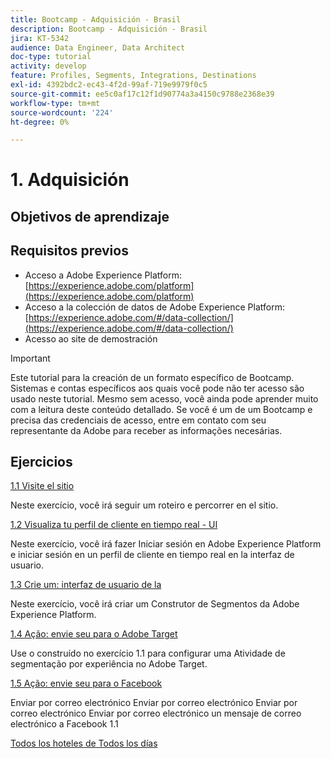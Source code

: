 ```yaml
---
title: Bootcamp - Adquisición - Brasil
description: Bootcamp - Adquisición - Brasil
jira: KT-5342
audience: Data Engineer, Data Architect
doc-type: tutorial
activity: develop
feature: Profiles, Segments, Integrations, Destinations
exl-id: 4392bdc2-ec43-4f2d-99af-719e9979f0c5
source-git-commit: ee5c0af17c12f1d90774a3a4150c9788e2368e39
workflow-type: tm+mt
source-wordcount: '224'
ht-degree: 0%

---
```


# 1. Adquisición

## Objetivos de aprendizaje

## Requisitos previos

- Acceso a Adobe Experience Platform: [https://experience.adobe.com/platform](https://experience.adobe.com/platform)
- Acceso a la colección de datos de Adobe Experience Platform: [https://experience.adobe.com/#/data-collection/](https://experience.adobe.com/#/data-collection/)
- Acesso ao site de demostración

>[!IMPORTANT]
>
>Este tutorial para la creación de un formato específico de Bootcamp. Sistemas e contas específicos aos quais você pode não ter acesso são usado neste tutorial. Mesmo sem acesso, você ainda pode aprender muito com a leitura deste conteúdo detallado. Se você é um de um Bootcamp e precisa das credenciais de acesso, entre em contato com seu representante da Adobe para receber as informações necesárias.

## Ejercicios

[1.1 Visite el sitio](./ex1.md)

Neste exercício, você irá seguir um roteiro e percorrer en el sitio.

[1.2 Visualiza tu perfil de cliente en tiempo real - UI](./ex2.md)

Neste exercício, você irá fazer Iniciar sesión en Adobe Experience Platform e iniciar sesión en un perfil de cliente en tiempo real en la interfaz de usuario.

[1.3 Crie um: interfaz de usuario de la](./ex3.md)

Neste exercício, você irá criar um Construtor de Segmentos da Adobe Experience Platform.

[1.4 Ação: envie seu para o Adobe Target](./ex4.md)

Use o construído no exercício 1.1 para configurar uma Atividade de segmentação por experiência no Adobe Target.

[1.5 Ação: envie seu para o Facebook](./ex5.md)

Enviar por correo electrónico Enviar por correo electrónico Enviar por correo electrónico Enviar por correo electrónico un mensaje de correo electrónico a Facebook 1.1

[Todos los hoteles de Todos los días](../../overview.md)
